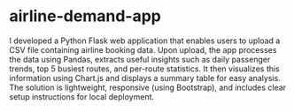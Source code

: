 # airline-demand-app

I developed a Python Flask web application that enables users to upload a CSV file containing airline booking data. Upon upload, the app processes the data using Pandas, extracts useful insights such as daily passenger trends, top 5 busiest routes, and per-route statistics. It then visualizes this information using Chart.js and displays a summary table for easy analysis. The solution is lightweight, responsive (using Bootstrap), and includes clear setup instructions for local deployment.


